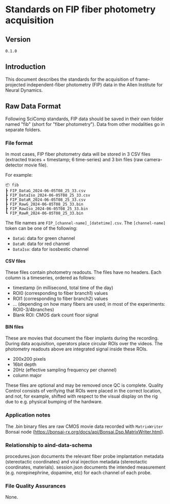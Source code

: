 # Standards on FIP fiber photometry acquisition

## Version

`0.1.0`

## Introduction

This document describes the standards for the acquisition of frame-projected independent-fiber photometry (FIP) data in the Allen Institute for Neural Dynamics.

## Raw Data Format

Following SciComp standards, FIP data should be saved in their own folder named "fib" (short for "fiber photometry"). Data from other modalities go in separate folders.

### File format 

In most cases, FIP fiber photometry data will be stored in 3 CSV files (extracted traces + timestamp; 6 time-series) and 3 bin files (raw camera-detector movie file).

For example:

```plaintext
📦 fib
┣ FIP_DataG_2024-06-05T08_25_33.csv
┣ FIP_DataIso_2024-06-05T08_25_33.csv
┣ FIP_DataR_2024-06-05T08_25_33.csv
┣ FIP_RawG_2024-06-05T08_25_33.bin
┣ FIP_RawIso_2024-06-05T08_25_33.bin
┗ FIP_RawR_2024-06-05T08_25_33.bin
```
The file names are `FIP_[channel-name]_[datetime].csv`.  The `[channel-name]` token can be one of the following:

* `DataG`: data for green channel
* `DataR`: data for red channel
* `DataIso`: data for isosbestic channel
  
#### CSV files

These files contain photometry readouts. The files have no headers. Each column is a timeseries, ordered as follows:

* timestamp (in millisecond, total time of the day)
* ROI0 (corresponding to fiber branch1) values
* ROI1 (corresponding to fiber branch2) values
* ...  (depending on how many fibers are used; in most of the experiments: ROI0-3/4branches)
* Blank ROI: CMOS dark count floor signal

#### BIN files

These are movies that document the fiber implants during the recording. During data acquisition, operators place circular ROIs 
over the videos. The photometry readouts above are integrated signal inside these ROIs.

* 200x200 pixels
* 16bit depth
* 20Hz (effective sampling frequency per channel)
* column major

These files are optional and may be removed once QC is complete. Quality Control consists of verifying that ROIs were placed in the
correct location, and not, for example, shifted with respect to the visual display on the rig due to e.g. physical bumping of the hardware.

### Application notes

The .bin binary files are raw CMOS movie data recorded with `MatrixWriter` Bonsai node (https://bonsai-rx.org/docs/api/Bonsai.Dsp.MatrixWriter.html).

### Relationship to aind-data-schema

procedures.json documents the relevant fiber probe implantation metadata (stereotactic coordinates) and viral injection metadata (stereotactic coordinates, materials). session.json documents the intended measurement (e.g. norepinephrine, dopamine, etc) for each channel of each probe. 

### File Quality Assurances

None.

